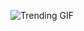 
<!-- GIF_SECTION -->
![Trending GIF](https://media2.giphy.com/media/v1.Y2lkPThiYjIxNzcyMm81dnd0M2hzb2FvcnB1ZWFsbjByaGhnZWw0NG5uemdsYWJhZTk5MCZlcD12MV9naWZzX3NlYXJjaCZjdD1n/65n8RPEa3r65q/giphy.gif)
<!-- END_GIF_SECTION -->
